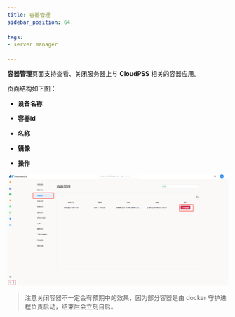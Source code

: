 ```yaml
---
title: 容器管理
sidebar_position: 64

tags: 
- server manager

---
```


**容器管理**页面支持查看、关闭服务器上与 **CloudPSS** 相关的容器应用。

页面结构如下图：

+ **设备名称**

+ **容器id**

+ **名称**

+ **镜像**

+ **操作**

![容器管理](./容器管理.png "容器管理")


> 注意关闭容器不一定会有预期中的效果，因为部分容器是由 docker 守护进程负责启动，结束后会立刻自启。